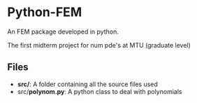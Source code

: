 Python-FEM
==================
An FEM package developed in python.

The first midterm project for num pde's at MTU (graduate level)

Files
----------
* **src/**: A folder containing all the source files used
* src/**polynom.py**: A python class to deal with polynomials
